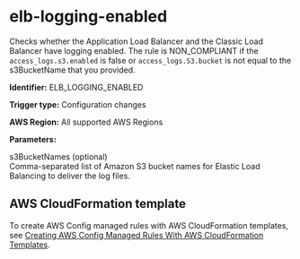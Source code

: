 # elb\-logging\-enabled<a name="elb-logging-enabled"></a>

Checks whether the Application Load Balancer and the Classic Load Balancer have logging enabled\. The rule is NON\_COMPLIANT if the `access_logs.s3.enabled` is false or `access_logs.S3.bucket` is not equal to the s3BucketName that you provided\.

**Identifier:** ELB\_LOGGING\_ENABLED

**Trigger type:** Configuration changes

**AWS Region:** All supported AWS Regions

**Parameters:**

 s3BucketNames \(optional\)   
Comma\-separated list of Amazon S3 bucket names for Elastic Load Balancing to deliver the log files\.

## AWS CloudFormation template<a name="w24aac11c29c17d179c15"></a>

To create AWS Config managed rules with AWS CloudFormation templates, see [Creating AWS Config Managed Rules With AWS CloudFormation Templates](aws-config-managed-rules-cloudformation-templates.md)\.